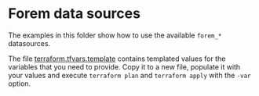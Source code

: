 # Forem data sources

The examples in this folder show how to use the available `forem_*` datasources.

The file [terraform.tfvars.template](./terraform.tfvars.template) contains templated values for the variables that you need to provide. Copy it to a new file, populate it with your values and execute `terraform plan` and `terraform apply` with the `-var` option.
